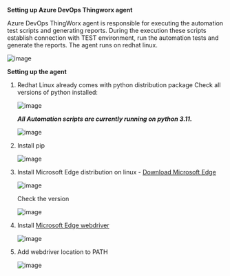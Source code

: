 
**Setting up Azure DevOps Thingworx agent**

Azure DevOps ThingWorx agent is responsible for executing the automation test scripts and generating reports. During the execution these scripts establish connection with TEST environment, run the automation tests and generate the reports. The agent runs on redhat linux.

![image](https://github.com/KB-smartProduction/UITesting/assets/133857066/2563ae6a-7ec2-426a-ba6d-df20e63b5ed7)

  
**Setting up the agent**

1. Redhat Linux already comes with python distribution package
   Check all versions of python installed:

   ![image](https://github.com/KB-smartProduction/UITesting/assets/133857066/2bcbffb1-0533-4730-8781-fa23960b7117)

   ***All Automation scripts are currently running on python 3.11.***
    
   ![image](https://github.com/KB-smartProduction/UITesting/assets/133857066/fdbfd628-e332-4a63-a9b9-32e611ec79a5)

2. Install pip

   ![image](https://github.com/KB-smartProduction/UITesting/assets/133857066/b68da794-acd4-43aa-a3c0-7ad6440da924)

3. Install Microsoft Edge distribution on linux - [Download Microsoft Edge](https://www.microsoft.com/en-us/edge/download?form=MA13FJ)

   ![image](https://github.com/KB-smartProduction/UITesting/assets/133857066/1dad7f03-d66b-47b1-a34e-8771b80d3b84)

   Check the version

   ![image](https://github.com/KB-smartProduction/UITesting/assets/133857066/4b90b005-7a9f-473b-8150-8c83d90b4837)

4. Install [Microsoft Edge webdriver](https://developer.microsoft.com/en-us/microsoft-edge/tools/webdriver/)

   ![image](https://github.com/KB-smartProduction/UITesting/assets/133857066/57d34ca7-a567-406c-ba38-07151e9c0dc1)

5. Add webdriver location to PATH

   ![image](https://github.com/KB-smartProduction/UITesting/assets/133857066/5c9bd0e0-5fa6-4bf3-a457-2daa907d282c)



